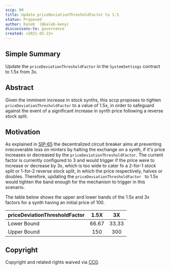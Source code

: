 ```yaml
---
sccp: 90
title: Update priceDeviationThresholdFactor to 1.5
status: Proposed
author: Kaleb  (@kaleb-keny)
discussions-to: governance
created: <2021-03-22>
---
```


<!--You can leave these HTML comments in your merged SCCP and delete the visible duplicate text guides, they will not appear and may be helpful to refer to if you edit it again. This is the suggested template for new SCCPs. Note that an SCCP number will be assigned by an editor. When opening a pull request to submit your SCCP, please use an abbreviated title in the filename, `sccp-draft_title_abbrev.md`. The title should be 44 characters or less.-->

## Simple Summary

<!--"If you can't explain it simply, you don't understand it well enough." Provide a simplified and layman-accessible explanation of the SCCP.-->

Update the `priceDeviationThresholdFactor` in the `SystemSettings` contract to 1.5x from 3x.

## Abstract

<!--A short (~200 word) description of the variable change proposed.-->

Given the imminent increase in stock synths, this sccp proposes to tighten `priceDeviationThresholdFactor` to a value of 1.5x, in order to safeguard against the event of a significant increase in synth price following a reverse stock split.

## Motivation

<!--The motivation is critical for SCCPs that want to update variables within Synthetix. It should clearly explain why the existing variable is not incentive aligned. SCCP submissions without sufficient motivation may be rejected outright.-->


As explained in [SIP-65](https://sips.synthetix.io/sips/sip-65) the decentralized circuit breaker aims at preventing irrecoverable loss on minters by halting the exchange on a synth, if it's price increases or decreased by the `priceDeviationThresholdFactor`.  The current factor is currently configured to 3 and would  trigger if the price were to increase or decrease by 3x, which is too wide to cater fo a 2-for-1 stock split or 1-for-2 reverse stock split, in which the price respectively, halves or doubles. Therefore, updating the `priceDeviationThresholdFactor ` to 1.5x would tighten the band enough for the mechanism to trigger in this scenario. 

The table below shows the upper and lower bands of the 1.5x and 3x factors for a synth having an initial price of 100.

| priceDeviationThresholdFactor  	|  1.5X 	|   3X  	|
|--------------------------------	|:-----:	|:-----:	|
|           Lower Bound          	| 66.67 	| 33.33 	|
|           Upper Bound          	|  150  	|  300  	|

## Copyright

Copyright and related rights waived via [CC0](https://creativecommons.org/publicdomain/zero/1.0/).
